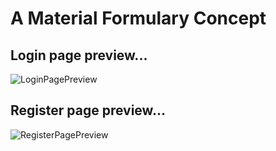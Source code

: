 # A Material Formulary Concept


## Login page preview...


![LoginPagePreview](../main/Assets/LoginPage.png)


## Register page preview...


![RegisterPagePreview](../main/Assets/RegisterPage.png)


